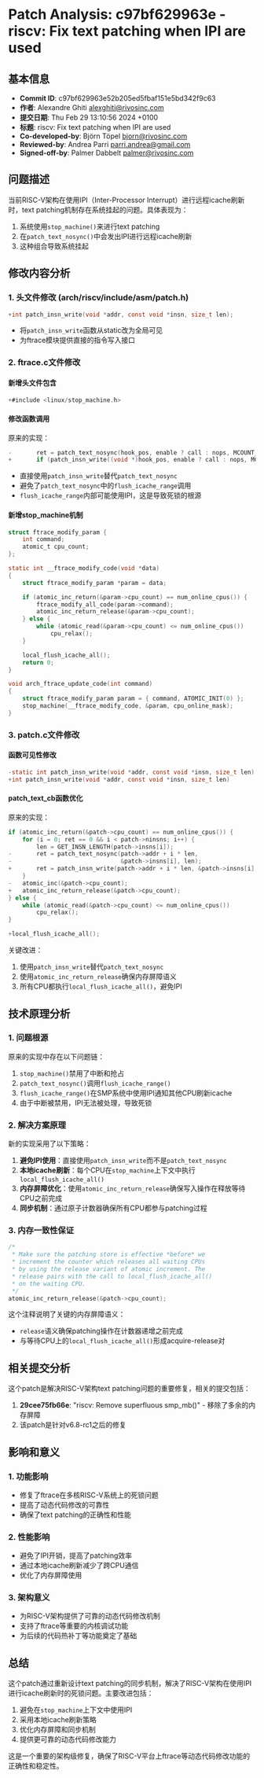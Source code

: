 # Patch Analysis: c97bf629963e - riscv: Fix text patching when IPI are used

## 基本信息

- **Commit ID**: c97bf629963e52b205ed5fbaf151e5bd342f9c63
- **作者**: Alexandre Ghiti <alexghiti@rivosinc.com>
- **提交日期**: Thu Feb 29 13:10:56 2024 +0100
- **标题**: riscv: Fix text patching when IPI are used
- **Co-developed-by**: Björn Töpel <bjorn@rivosinc.com>
- **Reviewed-by**: Andrea Parri <parri.andrea@gmail.com>
- **Signed-off-by**: Palmer Dabbelt <palmer@rivosinc.com>

## 问题描述

当前RISC-V架构在使用IPI（Inter-Processor Interrupt）进行远程icache刷新时，text patching机制存在系统挂起的问题。具体表现为：

1. 系统使用`stop_machine()`来进行text patching
2. 在`patch_text_nosync()`中会发出IPI进行远程icache刷新
3. 这种组合导致系统挂起

## 修改内容分析

### 1. 头文件修改 (arch/riscv/include/asm/patch.h)

```c
+int patch_insn_write(void *addr, const void *insn, size_t len);
```

- 将`patch_insn_write`函数从static改为全局可见
- 为ftrace模块提供直接的指令写入接口

### 2. ftrace.c文件修改

#### 新增头文件包含
```c
+#include <linux/stop_machine.h>
```

#### 修改函数调用
原来的实现：
```c
-       ret = patch_text_nosync(hook_pos, enable ? call : nops, MCOUNT_INSN_SIZE);
+       if (patch_insn_write((void *)hook_pos, enable ? call : nops, MCOUNT_INSN_SIZE))
```

- 直接使用`patch_insn_write`替代`patch_text_nosync`
- 避免了`patch_text_nosync`中的`flush_icache_range`调用
- `flush_icache_range`内部可能使用IPI，这是导致死锁的根源

#### 新增stop_machine机制

```c
struct ftrace_modify_param {
    int command;
    atomic_t cpu_count;
};

static int __ftrace_modify_code(void *data)
{
    struct ftrace_modify_param *param = data;

    if (atomic_inc_return(&param->cpu_count) == num_online_cpus()) {
        ftrace_modify_all_code(param->command);
        atomic_inc_return_release(&param->cpu_count);
    } else {
        while (atomic_read(&param->cpu_count) <= num_online_cpus())
            cpu_relax();
    }

    local_flush_icache_all();
    return 0;
}

void arch_ftrace_update_code(int command)
{
    struct ftrace_modify_param param = { command, ATOMIC_INIT(0) };
    stop_machine(__ftrace_modify_code, &param, cpu_online_mask);
}
```

### 3. patch.c文件修改

#### 函数可见性修改
```c
-static int patch_insn_write(void *addr, const void *insn, size_t len)
+int patch_insn_write(void *addr, const void *insn, size_t len)
```

#### patch_text_cb函数优化

原来的实现：
```c
if (atomic_inc_return(&patch->cpu_count) == num_online_cpus()) {
    for (i = 0; ret == 0 && i < patch->ninsns; i++) {
        len = GET_INSN_LENGTH(patch->insns[i]);
-       ret = patch_text_nosync(patch->addr + i * len,
-                               &patch->insns[i], len);
+       ret = patch_insn_write(patch->addr + i * len, &patch->insns[i], len);
    }
-   atomic_inc(&patch->cpu_count);
+   atomic_inc_return_release(&patch->cpu_count);
} else {
    while (atomic_read(&patch->cpu_count) <= num_online_cpus())
        cpu_relax();
}

+local_flush_icache_all();
```

关键改进：
1. 使用`patch_insn_write`替代`patch_text_nosync`
2. 使用`atomic_inc_return_release`确保内存屏障语义
3. 所有CPU都执行`local_flush_icache_all()`，避免IPI

## 技术原理分析

### 1. 问题根源

原来的实现中存在以下问题链：
1. `stop_machine()`禁用了中断和抢占
2. `patch_text_nosync()`调用`flush_icache_range()`
3. `flush_icache_range()`在SMP系统中使用IPI通知其他CPU刷新icache
4. 由于中断被禁用，IPI无法被处理，导致死锁

### 2. 解决方案原理

新的实现采用了以下策略：
1. **避免IPI使用**：直接使用`patch_insn_write`而不是`patch_text_nosync`
2. **本地icache刷新**：每个CPU在`stop_machine`上下文中执行`local_flush_icache_all()`
3. **内存屏障优化**：使用`atomic_inc_return_release`确保写入操作在释放等待CPU之前完成
4. **同步机制**：通过原子计数器确保所有CPU都参与patching过程

### 3. 内存一致性保证

```c
/*
 * Make sure the patching store is effective *before* we
 * increment the counter which releases all waiting CPUs
 * by using the release variant of atomic increment. The
 * release pairs with the call to local_flush_icache_all()
 * on the waiting CPU.
 */
atomic_inc_return_release(&patch->cpu_count);
```

这个注释说明了关键的内存屏障语义：
- `release`语义确保patching操作在计数器递增之前完成
- 与等待CPU上的`local_flush_icache_all()`形成acquire-release对

## 相关提交分析

这个patch是解决RISC-V架构text patching问题的重要修复，相关的提交包括：

1. **29cee75fb66e**: "riscv: Remove superfluous smp_mb()" - 移除了多余的内存屏障
2. 该patch是针对v6.8-rc1之后的修复

## 影响和意义

### 1. 功能影响
- 修复了ftrace在多核RISC-V系统上的死锁问题
- 提高了动态代码修改的可靠性
- 确保了text patching的正确性和性能

### 2. 性能影响
- 避免了IPI开销，提高了patching效率
- 通过本地icache刷新减少了跨CPU通信
- 优化了内存屏障使用

### 3. 架构意义
- 为RISC-V架构提供了可靠的动态代码修改机制
- 支持了ftrace等重要的内核调试功能
- 为后续的代码热补丁等功能奠定了基础

## 总结

这个patch通过重新设计text patching的同步机制，解决了RISC-V架构在使用IPI进行icache刷新时的死锁问题。主要改进包括：

1. 避免在`stop_machine`上下文中使用IPI
2. 采用本地icache刷新策略
3. 优化内存屏障和同步机制
4. 提供更可靠的动态代码修改能力

这是一个重要的架构级修复，确保了RISC-V平台上ftrace等动态代码修改功能的正确性和稳定性。
